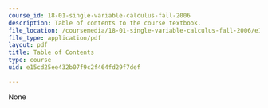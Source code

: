 ```yaml
---
course_id: 18-01-single-variable-calculus-fall-2006
description: Table of contents to the course textbook.
file_location: /coursemedia/18-01-single-variable-calculus-fall-2006/e15cd25ee432b07f9c2f464fd29f7def_18_01_cover_toc.pdf
file_type: application/pdf
layout: pdf
title: Table of Contents
type: course
uid: e15cd25ee432b07f9c2f464fd29f7def

---
```

None